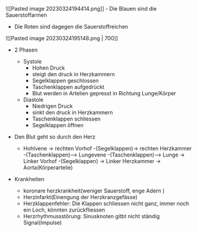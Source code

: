 ![[Pasted image 20230324194414.png]]
	- Die Blauen sind die Sauerstoffarmen
- Die Roten sind dagegen die Sauerstoffreichen

![[Pasted image 20230324195148.png | 700]]
- 2 Phasen 
	- Systole
		- Hohen Druck 
		- steigt den druck in Herzkammern
		- Segelklappen geschlossen
		- Taschenklappen aufgedrückt
		- Blut werden in Artelien gepresst in Richtung Lunge/Körper
	- Diastole
		- Niedrigen Druck
		- sinkt den druck in Herzkammern
		- Taschenklappen schliessen
		- Segelklappen öffnen

- Den Blut geht so durch den Herz
	- Hohlvene -> rechten Vorhof -(Segelklappen)-> rechten Herzkammer -(Taschenklappen)--> Lungevene -(Taschenklappen)--> Lunge -> Linker Vorhof -(Segelklappen) -> Linker Herzkammer -> Aorta(Körperartelie)

- Krankheiten
	- koronare herzkrankheit(weniger Sauerstoff, enge Adern )
	- Herzinfarkt(Einengung der Herzkranzgefässe)
	- Herzklappenfehler: Die Klappen schliessen nicht ganz, immer noch ein Loch, könnten zurückfliessen
	- Herzrhythmussstörung: Sinusknoten gitbt nicht ständig Signal(Impulse)